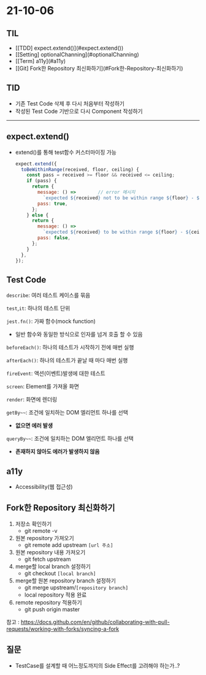 # 21-10-06

## TIL

- [\[TDD] expect.extend()](#expect.extend())
- [\[Setting] optionalChanning](#optionalChanning)
- [\[Term] a11y](#a11y)
- [\[Git] Fork한 Repository 최신화하기](#Fork한-Repository-최신화하기)

## TID

- 기존 Test Code 삭제 후 다시 처음부터 작성하기
- 작성된 Test Code 기반으로 다시 Component 작성하기

---

## expect.extend()

- extend()를 통해 test함수 커스터마이징 가능

  ```javascript
  expect.extend({
    toBeWithinRange(received, floor, ceiling) {
      const pass = received >= floor && received <= ceiling;
      if (pass) {
        return {
          message: () =>		// error 메시지
            `expected ${received} not to be within range ${floor} - ${ceiling}`,
          pass: true,
        };
      } else {
        return {
          message: () =>
            `expected ${received} to be within range ${floor} - ${ceiling}`,
          pass: false,
        };
      }
    },
  });
  ```

## Test Code

`describe`: 여러 테스트 케이스를 묶음

`test`,`it`: 하나의 테스트 단위

`jest.fn()`: 가짜 함수(mock function)

- 일반 함수와 동일한 방식으로 인자를 넘겨 호출 할 수 있음

`beforeEach()`: 하나의 테스트가 시작하기 전에 매번 실행

`afterEach()`: 하나의 테스트가 끝날 때 마다 매번 실행

`fireEvent`: 액션(이벤트)발생에 대한 테스트

`screen`: Element를 가져올 화면

`render`: 화면에 렌더링

`getBy~~`: 조건에 일치하는 DOM 엘리먼트 하나를 선택

- **없으면 에러 발생**

 `queryBy~~`: 조건에 일치하는 DOM 엘리먼트 하나를 선택

- **존재하지 않아도 에러가 발생하지 않음**

## a11y

- Accessibility(웹 접근성)

## Fork한 Repository 최신화하기

1. 저장소 확인하기
   - git remote -v
2. 원본 repository 가져오기 
   - git remote add upstream `[url 주소]`
3. 원본 repository 내용 가져오기
   - git fetch upstream
4. merge할 local branch 설정하기
   - git checkout `[local branch]`
5. merge할 원본 repository branch 설정하기
   - git merge upstream/`[repository branch]`
   - local repository 적용 완료
6. remote repository 적용하기
   - git push origin master

참고 : https://docs.github.com/en/github/collaborating-with-pull-requests/working-with-forks/syncing-a-fork

## 

## 질문

- TestCase를 설계할 때 어느정도까지의 Side Effect를 고려해야 하는가..?  





